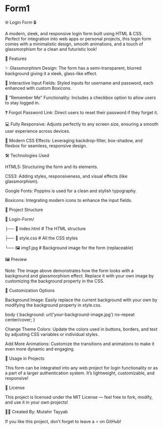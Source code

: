 # Form1

🌐 Login Form 🔒

A modern, sleek, and responsive login form built using HTML & CSS. Perfect for integration into web apps or personal projects, this login form comes with a minimalistic design, smooth animations, and a touch of glassmorphism for a clean and futuristic look!

🚀 Features

✨ Glassmorphism Design: The form has a semi-transparent, blurred background giving it a sleek, glass-like effect.

🔑 Interactive Input Fields: Styled inputs for username and password, each enhanced with custom Boxicons.

📌 "Remember Me" Functionality: Includes a checkbox option to allow users to stay logged in.

❓ Forgot Password Link: Direct users to reset their password if they forget it.

💻 Fully Responsive: Adjusts perfectly to any screen size, ensuring a smooth user experience across devices.

🌟 Modern CSS Effects: Leveraging backdrop-filter, box-shadow, and flexbox for seamless, responsive design.

🛠 Technologies Used

HTML5: Structuring the form and its elements.

CSS3: Adding styles, responsiveness, and visual effects (like glassmorphism).

Google Fonts: Poppins is used for a clean and stylish typography.

Boxicons: Integrating modern icons to enhance the input fields.

🧩 Project Structure

📁 Login-Form/

├── 📄 index.html     # The HTML structure

├── 🎨 style.css      # All the CSS styles

└── 🖼 img1.jpg       # Background image for the form (replaceable)

🖼 Preview

Note: The image above demonstrates how the form looks with a background and glassmorphism effect. Replace it with your own image by customizing the background property in the CSS.

🎨 Customization Options

Background Image: Easily replace the current background with your own by modifying the background property in style.css.

body {
  background: url('your-background-image.jpg') no-repeat center/cover;
}

Change Theme Colors: Update the colors used in buttons, borders, and text by adjusting CSS variables or individual styles.

Add More Animations: Customize the transitions and animations to make it even more dynamic and engaging.

🎯 Usage in Projects

This form can be integrated into any web project for login functionality or as a part of a larger authentication system. It’s lightweight, customizable, and responsive!

📝 License

This project is licensed under the MIT License — feel free to fork, modify, and use it in your own projects!

👨‍💻 Created By: Mutahir Tayyab

If you like this project, don’t forget to leave a ⭐ on GitHub!

